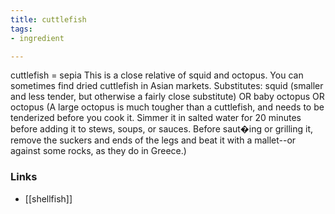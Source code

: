 ```yaml
---
title: cuttlefish
tags:
- ingredient

---
```

cuttlefish = sepia This is a close relative of squid and octopus. You can sometimes find dried cuttlefish in Asian markets. Substitutes: squid (smaller and less tender, but otherwise a fairly close substitute) OR baby octopus OR octopus (A large octopus is much tougher than a cuttlefish, and needs to be tenderized before you cook it. Simmer it in salted water for 20 minutes before adding it to stews, soups, or sauces. Before saut�ing or grilling it, remove the suckers and ends of the legs and beat it with a mallet--or against some rocks, as they do in Greece.)

### Links

* [[shellfish]]
